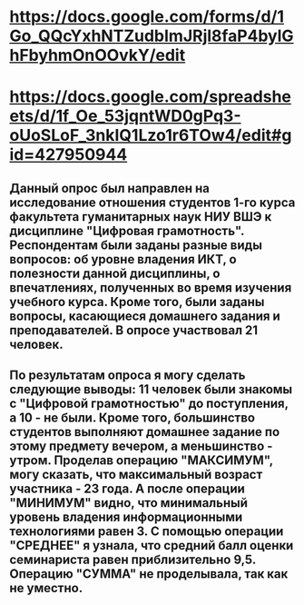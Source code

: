 # https://docs.google.com/forms/d/1Go_QQcYxhNTZudbImJRjl8faP4bylGhFbyhmOnOOvkY/edit
# https://docs.google.com/spreadsheets/d/1f_Oe_53jqntWD0gPq3-oUoSLoF_3nkIQ1Lzo1r6TOw4/edit#gid=427950944
## Данный опрос был направлен на исследование отношения студентов 1-го курса факультета гуманитарных наук НИУ ВШЭ к дисциплине "Цифровая грамотность". Респондентам были заданы разные виды вопросов: об уровне владения ИКТ, о полезности данной дисциплины, о впечатлениях, полученных во время изучения учебного курса. Кроме того, были заданы вопросы, касающиеся домашнего задания и преподавателей. В опросе участвовал 21 человек.
## По результатам опроса я могу сделать следующие выводы: 11 человек были знакомы с "Цифровой грамотностью" до поступления, а 10 - не были. Кроме того, большинство студентов выполняют домашнее задание по этому предмету вечером, а меньшинство - утром. Проделав операцию "МАКСИМУМ", могу сказать, что максимальный возраст участника - 23 года. А после операции "МИНИМУМ" видно, что минимальный уровень владения информационными технологиями равен 3. С помощью операции "СРЕДНЕЕ" я узнала, что средний балл оценки семинариста равен приблизительно 9,5. Операцию "СУММА" не проделывала, так как не уместно. 

